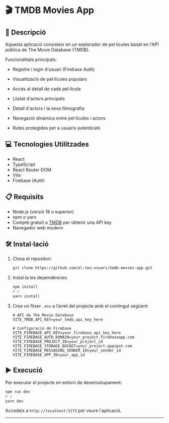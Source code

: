 
# 🎬 TMDB Movies App

## 📄 Descripció

Aquesta aplicació consisteix en un explorador de pel·lícules basat en l'API pública de The Movie Database (TMDB). 

Funcionalitats principals:

* Registre i login d'usuari (Firebase Auth)

* Visualització de pel·lícules populars

* Accés al detall de cada pel·lícula

* Llistat d'actors principals

* Detall d'actors i la seva filmografia

* Navegació dinàmica entre pel·lícules i actors

* Rutes protegides per a usuaris autenticats


## 💻 Tecnologies Utilitzades

* React
* TypeScript
* React Router DOM
* Vite
* Firebase (Auth)

## 📋 Requisits

* Node.js (versió 18 o superior)
* npm o yarn
* Compte gratuït a [TMDB](https://www.themoviedb.org/) per obtenir una API key
* Navegador web modern

## 🛠️ Instal·lació

1. Clona el repositori:

   ```bash
   git clone https://github.com/el-teu-usuari/tmdb-movies-app.git
   ```


2. Instal·la les dependències:

   ```bash
   npm install
   # o
   yarn install
   ```
   

3. Crea un fitxer `.env` a l’arrel del projecte amb el contingut següent:

   ```env
   # API de The Movie Database
   VITE_TMDB_API_KEY=your_tmdb_api_key_here

   # Configuració de Firebase
   VITE_FIREBASE_API_KEY=your_firebase_api_key_here
   VITE_FIREBASE_AUTH_DOMAIN=your_project.firebaseapp.com
   VITE_FIREBASE_PROJECT_ID=your_project_id
   VITE_FIREBASE_STORAGE_BUCKET=your_project.appspot.com
   VITE_FIREBASE_MESSAGING_SENDER_ID=your_sender_id
   VITE_FIREBASE_APP_ID=your_app_id
   ```


## ▶️ Execució

Per executar el projecte en entorn de desenvolupament:

```bash
npm run dev
# o
yarn dev
```

Accedeix a `http://localhost:5173` per veure l'aplicació.


---
